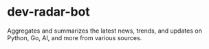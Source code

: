 # dev-radar-bot
Aggregates and summarizes the latest news, trends, and updates on Python, Go, AI, and more from various sources.
